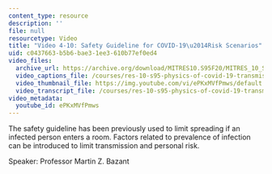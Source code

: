 ```yaml
---
content_type: resource
description: ''
file: null
resourcetype: Video
title: "Video 4-10: Safety Guideline for COVID-19\u2014Risk Scenarios"
uid: c0437663-b5b6-bae3-1ee3-610b77ef0ed4
video_files:
  archive_url: https://archive.org/download/MITRES10.S95F20/MITRES_10_S95F20_0410_300k.mp4
  video_captions_file: /courses/res-10-s95-physics-of-covid-19-transmission-fall-2020/8b17ba3617625f678c8fc2dc303a1de1_ePKxMVfPmws.vtt
  video_thumbnail_file: https://img.youtube.com/vi/ePKxMVfPmws/default.jpg
  video_transcript_file: /courses/res-10-s95-physics-of-covid-19-transmission-fall-2020/9a06803d60ec8ec4d6b24e3221649885_ePKxMVfPmws.pdf
video_metadata:
  youtube_id: ePKxMVfPmws
---
```


The safety guideline has been previously used to limit spreading if an infected person enters a room. Factors related to prevalence of infection can be introduced to limit transmission and personal risk.

Speaker: Professor Martin Z. Bazant